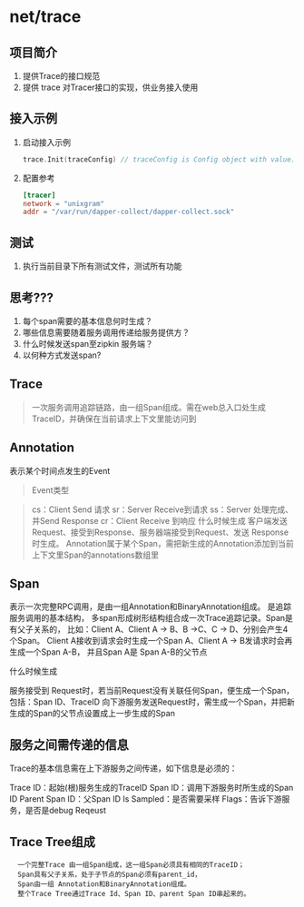 # net/trace

## 项目简介
1. 提供Trace的接口规范
2. 提供 trace 对Tracer接口的实现，供业务接入使用

## 接入示例
1. 启动接入示例
    ```go
    trace.Init(traceConfig) // traceConfig is Config object with value.
    ```
2. 配置参考
    ```toml
    [tracer]
    network = "unixgram"
    addr = "/var/run/dapper-collect/dapper-collect.sock"
    ```

## 测试
1. 执行当前目录下所有测试文件，测试所有功能

## 思考???
1. 每个span需要的基本信息何时生成？
2. 哪些信息需要随着服务调用传递给服务提供方？
3. 什么时候发送span至zipkin 服务端？
4. 以何种方式发送span?


## Trace
>一次服务调用追踪链路，由一组Span组成。需在web总入口处生成TraceID，并确保在当前请求上下文里能访问到

## Annotation
表示某个时间点发生的Event
> Event类型

> cs：Client Send 请求
> sr：Server Receive到请求
> ss：Server 处理完成、并Send Response
> cr：Client Receive 到响应
> 什么时候生成
客户端发送Request、接受到Response、服务器端接受到Request、发送 Response时生成。
>Annotation属于某个Span，需把新生成的Annotation添加到当前上下文里Span的annotations数组里

## Span
   表示一次完整RPC调用，是由一组Annotation和BinaryAnnotation组成。
   是追踪服务调用的基本结构，
   多span形成树形结构组合成一次Trace追踪记录。Span是有父子关系的，
   比如：Client A、Client A -> B、B ->C、C -> D、分别会产生4个Span。
   Client A接收到请求会时生成一个Span A、Client A -> B发请求时会再生成一个Span A-B，
   并且Span A是 Span A-B的父节点
   
   什么时候生成
   
   服务接受到 Request时，若当前Request没有关联任何Span，便生成一个Span，包括：Span ID、TraceID
   向下游服务发送Request时，需生成一个Span，并把新生成的Span的父节点设置成上一步生成的Span
   
## 服务之间需传递的信息
   Trace的基本信息需在上下游服务之间传递，如下信息是必须的：
   
   Trace ID：起始(根)服务生成的TraceID
   Span ID：调用下游服务时所生成的Span ID
   Parent Span ID：父Span ID
   Is Sampled：是否需要采样
   Flags：告诉下游服务，是否是debug Reqeust
   
## Trace Tree组成
      一个完整Trace 由一组Span组成，这一组Span必须具有相同的TraceID；
      Span具有父子关系，处于子节点的Span必须有parent_id，
      Span由一组 Annotation和BinaryAnnotation组成。
      整个Trace Tree通过Trace Id、Span ID、parent Span ID串起来的。
      


